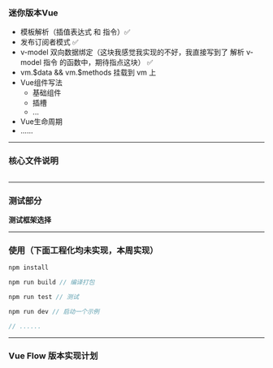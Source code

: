 ### 迷你版本Vue

- 模板解析（插值表达式 和 指令）✅
- 发布订阅者模式 ✅
- v-model 双向数据绑定（这块我感觉我实现的不好，我直接写到了 解析 v-model 指令 的函数中，期待指点这块） ✅
- vm.$data && vm.$methods 挂载到 vm 上
- Vue组件写法
    - 基础组件
    - 插槽
    - ...
- Vue生命周期
- ......

---

### 核心文件说明


```js
```



---

### 测试部分

**测试框架选择**

---

### 使用（下面工程化均未实现，本周实现）

```js
npm install 

npm run build // 编译打包

npm run test // 测试

npm run dev // 启动一个示例

// ......
```

---

### Vue Flow 版本实现计划




